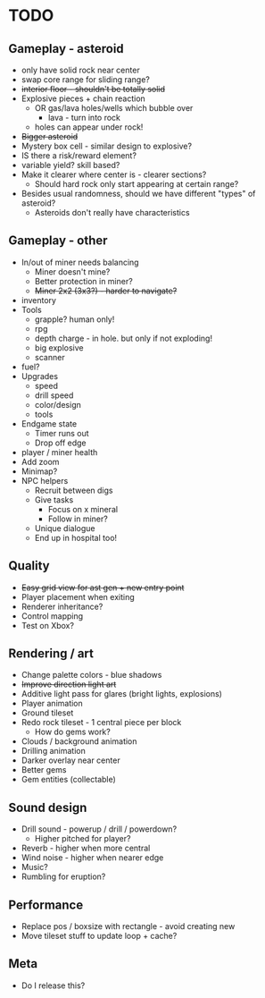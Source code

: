 # TODO

## Gameplay - asteroid
  - only have solid rock near center
  - swap core range for sliding range?
  - ~~interior floor - shouldn't be totally solid~~
  - Explosive pieces + chain reaction
    - OR gas/lava holes/wells which bubble over
      - lava - turn into rock
    - holes can appear under rock!
  - ~~Bigger asteroid~~
  - Mystery box cell - similar design to explosive?
  - IS there a risk/reward element?
  - variable yield? skill based?
  - Make it clearer where center is - clearer sections?
    - Should hard rock only start appearing at certain range?
  - Besides usual randomness, should we have different "types" of asteroid?
    - Asteroids don't really have characteristics
## Gameplay - other
  - In/out of miner needs balancing
    - Miner doesn't mine?
    - Better protection in miner?
    - ~~Miner 2x2 (3x3?) - harder to navigate?~~
  - inventory
  - Tools
    - grapple? human only!
    - rpg
    - depth charge - in hole. but only if not exploding!
    - big explosive
    - scanner
  - fuel?
  - Upgrades
    - speed
    - drill speed
    - color/design
    - tools
  - Endgame state
    - Timer runs out
    - Drop off edge
  - player / miner health
  - Add zoom
  - Minimap?
  - NPC helpers
    - Recruit between digs
    - Give tasks
      - Focus on x mineral
      - Follow in miner?
    - Unique dialogue
    - End up in hospital too!
## Quality
  - ~~Easy grid view for ast gen + new entry point~~
  - Player placement when exiting
  - Renderer inheritance?
  - Control mapping
  - Test on Xbox?
## Rendering / art
  - Change palette colors - blue shadows
  - ~~Improve direction light art~~
  - Additive light pass for glares (bright lights, explosions)
  - Player animation
  - Ground tileset
  - Redo rock tileset - 1 central piece per block
    - How do gems work?
  - Clouds / background animation
  - Drilling animation
  - Darker overlay near center
  - Better gems
  - Gem entities (collectable)
## Sound design
  - Drill sound - powerup / drill / powerdown?
    - Higher pitched for player?
  - Reverb - higher when more central
  - Wind noise - higher when nearer edge
  - Music?
  - Rumbling for eruption?
## Performance
  - Replace pos / boxsize with rectangle - avoid creating new
  - Move tileset stuff to update loop + cache?
## Meta
  - Do I release this?
